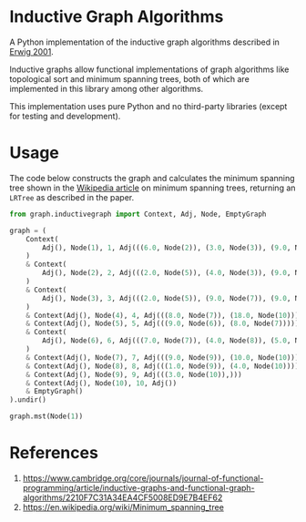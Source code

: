 # Inductive Graph Algorithms

A Python implementation of the inductive graph algorithms described in [Erwig 2001](https://www.cambridge.org/core/journals/journal-of-functional-programming/article/inductive-graphs-and-functional-graph-algorithms/2210F7C31A34EA4CF5008ED9E7B4EF62).

Inductive graphs allow functional implementations of graph algorithms like topological sort and minimum spanning 
trees, both of which are implemented in this library among other algorithms.

This implementation uses pure Python and no third-party libraries (except for testing and development).

# Usage

The code below constructs the graph and calculates the minimum spanning tree shown in the [Wikipedia article](https://en.wikipedia.org/wiki/Minimum_spanning_tree) on 
minimum spanning trees, returning an `LRTree` as described in the paper.

```python
from graph.inductivegraph import Context, Adj, Node, EmptyGraph

graph = (
    Context(
        Adj(), Node(1), 1, Adj(((6.0, Node(2)), (3.0, Node(3)), (9.0, Node(4))))
    )
    & Context(
        Adj(), Node(2), 2, Adj(((2.0, Node(5)), (4.0, Node(3)), (9.0, Node(6))))
    )
    & Context(
        Adj(), Node(3), 3, Adj(((2.0, Node(5)), (9.0, Node(7)), (9.0, Node(5))))
    )
    & Context(Adj(), Node(4), 4, Adj(((8.0, Node(7)), (18.0, Node(10)))))
    & Context(Adj(), Node(5), 5, Adj(((9.0, Node(6)), (8.0, Node(7)))))
    & Context(
        Adj(), Node(6), 6, Adj(((7.0, Node(7)), (4.0, Node(8)), (5.0, Node(9))))
    )
    & Context(Adj(), Node(7), 7, Adj(((9.0, Node(9)), (10.0, Node(10)))))
    & Context(Adj(), Node(8), 8, Adj(((1.0, Node(9)), (4.0, Node(10)))))
    & Context(Adj(), Node(9), 9, Adj(((3.0, Node(10)),)))
    & Context(Adj(), Node(10), 10, Adj())
    & EmptyGraph()
).undir()

graph.mst(Node(1))
```

# References

1. https://www.cambridge.org/core/journals/journal-of-functional-programming/article/inductive-graphs-and-functional-graph-algorithms/2210F7C31A34EA4CF5008ED9E7B4EF62
2. https://en.wikipedia.org/wiki/Minimum_spanning_tree
